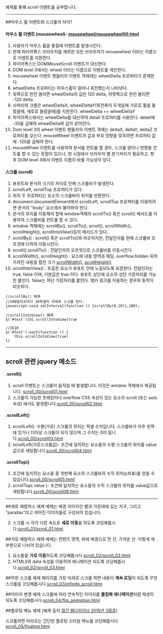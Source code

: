 예제를 통해 scroll 이벤트를 공부합니다.

- - -
##마우스 휠 이벤트와 스크롤의 차이?
#### 마우스 휠 이벤트 (mousewheel)- [mousewheel/mousewheel00.html](http://)
1. 사용자가 마우스 휠을 돌릴때 이벤트를 발생시킨다.
2. 현재 파이어폭스 브라우저를 제외한 모든 브라우저가 mousewheel 이라는 이름으로 이벤트를 지원한다.
3. 파이어폭스는 DOMMouseScroll 이벤트가 대신한다.
4. DOM level 3에서는 wheel 이라는 이름으로 이벤트를 제안한다.
5. mousewheel 이벤트 핸들러의 이벤트 객체에는 wheelDelta 프로퍼티가 존재한다.
6. wheelDelta 프로퍼티는 마우스휠이 얼마나 회전했는지 나타낸다.
7. 윗쪽으로 한칸 돌리면 wheelDelta의 값은 120 delta, 아랫쪽으로 한칸 돌리면 -120 delta
8. 사파리와 크롬은 wheelDeltaX, wheelDeltaY(회전축이 두개일때 가로로 휠을 돌렸을때, 세로로 돌렸을때)를 지원한다. wheelDelta == wheelDeltaY 
9. 파이어폭스에서는 wheelDelta를 대신하여 detail 프로퍼티를 사용한다. detail에 -30을 곱해야 wheelDelta와 값이 같아진다.
10. Dom level 3의 wheel 이벤트 핸들러의 이벤트 객체는 deltaX, deltaY, deltaZ 프로퍼티를 갖는다. mouseWheel 이벤트의 값과 부호 방향을 맞추려면 프로퍼티 값에 -120을 곱해야 한다.
11. mouseWheel 이벤트를 사용하여 문서를 컨트롤 할 경우, 스크롤 양이나 방향을 컨트롤 할 수 있는 장점이 있으나, 현 시점에서 브라우저 별 분기처리가 필요하고, 향후 DOM level 3에서 이벤트 이름이 바뀔 가능성이 있다. 

#### 스크롤 (scroll)
1. 뷰포트와 문서의 크기의 차이로 인해 스크롤바가 발생한다.
3. scrollLeft, scrollTop 프로퍼티가 있다.
4. 위의 두 프로퍼티는 요소의 스크롤바의 위치를 반환한다.
5. document.documentElement에서 scrollLeft, scrollTop 프로퍼티를 이용하려면 문서의 "body" 요소에서 불러와야 한다.
4. 문서의 위치를 이동해야 할때 window객체의 scrollTo() 혹은 scroll() 메서드를 이용하여 스크롤바를 컨트롤 할 수 있다.
5. window 객체에는 scrollBy(), scrollTo(), scroll(), scrollWidth(), scrollHeight(), scrollIntoVIew()등의 메서드가 있다.
6. scrollBy() : scroll() 혹은 scrollTo()와 비슷하지만, 전달인자를 현재 스크롤바 오프셋에 더하여 이동시킨다.
7. scroll(),scrollTo() : 전달인자의 오프셋으로 스크롤바를 이동시킨다.
8. scrollWidth(), scrollHeight() : 요소에 내용 영역과 패딩, overflow:hidden 되어 가려진 내용을 합친 크기 [scrollWidth()](https://developer.mozilla.org/en-US/docs/Web/API/Element.scrollWidth), [scrollHeight()](https://developer.mozilla.org/en-US/docs/Web/API/Element.scrollHeight)
9. scrollIntoView() : 호출한 요소가 뷰포트 안에 노출되도록 보장한다. 전달인자는 true, false 이며, 기본값은 true 이다. 뷰포트 상단에 요소의 상단 가장자리를 가능한 붙인다. false는 하단 가장자리를 붙인다. 앵커 링크를 이용하는 경우와 동작이 비슷하다. 

```
//scrollBy() 예제
//200밀리초마다 10픽셀씩 아래로 스크롤 된다.
javascript:void setInterval(function () {scrollBy(0,10)},200);

//scrollIntoView() 예제
$('#test')[0].scrollIntoView(true

//IE10
$('#test').each(function () {
	this.scrollIntoView(true)
})

```

- - -

## scroll 관련 jquery 메소드
####  .scroll()
1. scroll 이벤트는 스크롤이 움직일 때 발생합니다. 이것은 window 객체에서 제공됩니다. [scroll_00/scroll01.html](http://choan616.dothome.co.kr/study/scroll/scroll_00/scroll01.html)
2. 스크롤이 가능한 프레임이나 overflow CSS 속성이 있는 요소의 scroll (또는 auto 속성) 에서도 발생합니다.[scroll_00/scroll02.html](http://choan616.dothome.co.kr/study/scroll/scroll_00/scroll02.html)

####  .scrollLeft()
1. scrollLeft(): 수평(가로) 스크롤의 위치는 픽셀 수치입니다. 스크롤바가 아주 왼쪽에 있거나 더이상 스크롤이 되지 않으며 그 수치는 0이 됩니다.[scroll_00/scroll03.html](http://choan616.dothome.co.kr/study/scroll/scroll_00/scroll03.html)
2. scrollLeft(가로스크롤값)- 조건에 일치하는 요소들의 수평 스크롤의 위치를 value값으로 세팅합니다.[scroll_00/scroll04.html](http://choan616.dothome.co.kr/study/scroll/scroll_00/scroll04.html)

#### .scrollTop()
1. 조건에 일치하는 요소들 중 첫번째 요소의 스크롤바의 수직 위치(y좌표)를 얻을 수 있습니다.[scroll_00/scroll05.html](http://choan616.dothome.co.kr/study/scroll/scroll_00/scroll05.html)
2. scrollTop( value )- 조건에 일치하는 요소들의 수직 스크롤의 위치를 value값으로 세팅합니다.[scroll_00/scroll06.html](http://choan616.dothome.co.kr/study/scroll/scroll_00/scroll06.html)

- - -

##세로 패럴락스 예제
예제는 배경 이미지인 별과 가운데에 있는 지구, 그리고 "parallax"라고 씌어진 이미지들로 구성되어 있습니다.

2. 스크롤 시 각각 다른 속도로 **세로 이동**을 하도록 코딩해봅시다.[scroll_01/scroll_01.html](http://choan616.dothome.co.kr/study/scroll/scroll_01/scroll_01.html)

##가로 패럴락스 예제
예제는 컨텐츠 영역, 뒤에 배경으로 먼 산, 가까운 산. 이렇게 세 부분으로 나뉘어 있습니다. 

1. 요소들을 **가로 이동**하도록 코딩해봅시다.[scroll_02/scroll_02.html](http://choan616.dothome.co.kr/study/scroll/scroll_02/scroll_02.html)
2. HTML5의 data 속성을 이용하여 애니메이션 되도록 코딩해봅시다.[scroll_02/scroll_03.html](http://choan616.dothome.co.kr/study/scroll/scroll_02/scroll_03.html)

##무한 스크롤 예제
페이지를 가장 아래로 스크롤 하면 내용이 **계속 로딩**이 되도록 무한 스크롤을 코딩해봅시다.[scroll_03/infinite_scroll.html](http://choan616.dothome.co.kr/study/scroll/scroll_03/infinite_scroll.html)

##이미지 변경 예제
스크롤에 따라 연속적인 이미지를 **플립북 애니메이션**처럼 재생이 되도록 코딩해봅시다.[scroll_04/flip_animation.html](http://choan616.dothome.co.kr/study/scroll/scroll_04/flip_animation.html)

##플로팅 메뉴 예제 
(예제 출처 [월간 웹디자이닝 2015년 3월호](http://book.mynavi.jp/wd/2015/03.html))

스크롤하면 따라오는 간단한 플로팅 스타일 메뉴를 코딩해봅시다. [scroll_05/floating.html](http://choan616.dothome.co.kr/study/scroll/scroll_05/floating.html)
